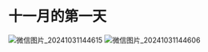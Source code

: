 # 十一月的第一天


![微信图片_20241031144615](https://github.com/squid-Xu/picx-images-hosting/raw/master/20241031/微信图片_20241031144615.7egs5pkb3q.jpg)
![微信图片_20241031144606](https://github.com/squid-Xu/picx-images-hosting/raw/master/20241031/微信图片_20241031144606.3goep19afy.jpg)